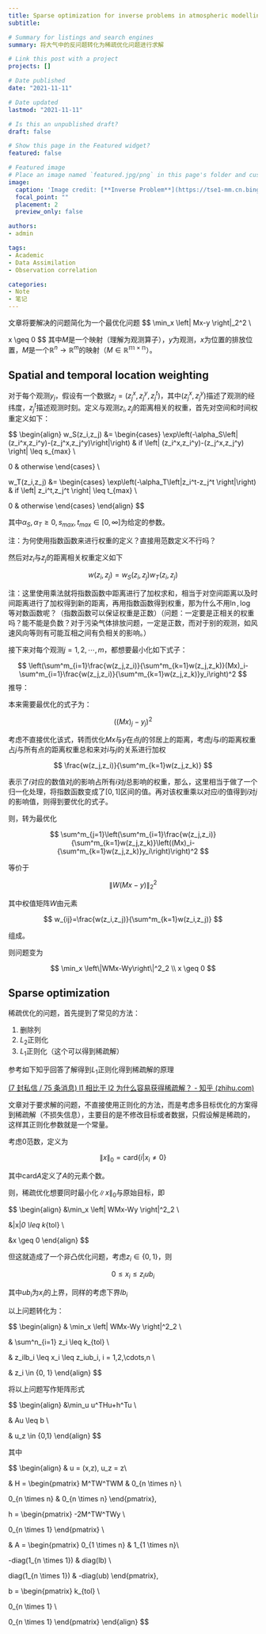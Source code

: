 ```yaml
---
title: Sparse optimization for inverse problems in atmospheric modelling
subtitle: 

# Summary for listings and search engines
summary: 将大气中的反问题转化为稀疏优化问题进行求解

# Link this post with a project
projects: []

# Date published
date: "2021-11-11"

# Date updated
lastmod: "2021-11-11"

# Is this an unpublished draft?
draft: false

# Show this page in the Featured widget?
featured: false

# Featured image
# Place an image named `featured.jpg/png` in this page's folder and customize its options here.
image:
  caption: 'Image credit: [**Inverse Problem**](https://tse1-mm.cn.bing.net/th/id/R-C.f3f66f9e34ac0b0d10c518135e7c8fa3?rik=%2fHcwpOHBr8AxJQ&riu=http%3a%2f%2fwww.siltanen-research.net%2fIPexamples%2fslides%2fwhat_are_inverse_problems%2fslide1.png&ehk=l2cD7PBTAn3ObxnUzw2y1UWwqEcgEGwmf6zGow0iEXc%3d&risl=&pid=ImgRaw&r=0)'
  focal_point: ""
  placement: 2
  preview_only: false

authors:
- admin

tags:
- Academic
- Data Assimilation
- Observation correlation

categories:
- Note
- 笔记
---
```


文章将要解决的问题简化为一个最优化问题
$$
\min_x \left\| Mx-y \right\|_2^2 \\

x \geq 0
$$
其中$M$是一个映射（理解为观测算子），$y$为观测，$x$为位置的排放位置，$M$是一个$\mathbb{R}^n \rightarrow \mathbb{R}^m$的映射（$M \in \mathbb{R^{m \times n}}$）。

## Spatial and temporal location weighting

对于每个观测$y_j$，假设有一个数据$z_j=(z_j^x,z_j^y,z_j^t)$，其中$(z_j^x,z_j^y)$描述了观测的经纬度，$z_j^t$描述观测时刻。定义与观测$z_i,z_j$的距离相关的权重，首先对空间和时间权重定义如下：

$$
\begin{align}
w_S(z_i,z_j) &= 
\begin{cases}
\exp\left(-\alpha_S\left\|(z_i^x,z_i^y)-(z_j^x,z_j^y)\right\|\right) & if \left\| (z_i^x,z_i^y)-(z_j^x,z_j^y) \right\| \leq s_{max} \\

0 & otherwise
\end{cases} \\

w_T(z_i,z_j) &= 
\begin{cases}
\exp\left(-\alpha_T\left\|z_i^t-z_j^t \right\|\right) & if \left\| z_i^t,z_j^t \right\| \leq t_{max} \\

0 & otherwise
\end{cases}
\end{align}
$$

其中$\alpha_S,\alpha_T \geq 0, s_{max}, t_{max} \in [0, \infty]$为给定的参数。

注：为何使用指数函数来进行权重的定义？直接用范数定义不行吗？

然后对$z_i$与$z_j$的距离相关权重定义如下

$$
w(z_i,z_j)=w_S(z_i,z_j)w_T(z_i,z_j)
$$

注：这里使用乘法就将指数函数中距离进行了加权求和，相当于对空间距离以及时间距离进行了加权得到新的距离，再用指数函数得到权重，那为什么不用$\ln,\log$等对数函数呢？（指数函数可以保证权重是正数）（问题：一定要是正相关的权重吗？能不能是负数？对于污染气体排放问题，一定是正数，而对于别的观测，如风速风向等则有可能互相之间有负相关的影响。）

接下来对每个观测$j=1,2,\cdots,m$，都想要最小化如下式子：

$$
\left(\sum^m_{i=1}\frac{w(z_j,z_i)}{\sum^m_{k=1}w(z_j,z_k)}(Mx)_i-\sum^m_{i=1}\frac{w(z_j,z_i)}{\sum^m_{k=1}w(z_j,z_k)}y_i\right)^2
$$
推导：

本来需要最优化的式子为：

$$
\left((Mx)_j-y_j \right)^2
$$

考虑不直接优化该式，转而优化$Mx$与$y$在点$j$的邻居上的距离，考虑$j$与$i$的距离权重占$j$与所有点的距离权重总和来对$i$与$j$的关系进行加权

$$
\frac{w(z_j,z_i)}{\sum^m_{k=1}w(z_j,z_k)}
$$

表示了$i$对应的数值对$j$的影响占所有$i$对$j$总影响的权重，那么，这里相当于做了一个归一化处理，将指数函数变成了$[0,1]$区间的值。再对该权重乘以对应$i$的值得到$i$对$j$的影响值，则得到要优化的式子。

则，转为最优化

$$
\sum^m_{j=1}\left(\sum^m_{i=1}\frac{w(z_j,z_i)}{\sum^m_{k=1}w(z_j,z_k)}\left((Mx)_i-{\sum^m_{k=1}w(z_j,z_k)}y_i\right)\right)^2
$$

等价于

$$
\left\| W(Mx-y) \right\|^2_2
$$

其中权值矩阵$W$由元素

$$
w_{ij}=\frac{w(z_i,z_j)}{\sum^m_{k=1}w(z_i,z_j)}
$$

组成。

则问题变为

$$
\min_x \left\|WMx-Wy\right\|^2_2 \\
x \geq 0
$$

## Sparse optimization

稀疏优化的问题，首先提到了常见的方法：

1.   删除列
2.   $L_2$正则化
3.   $L_1$正则化（这个可以得到稀疏解）

参考如下知乎回答了解得到$L_1$正则化得到稀疏解的原理

[(7 封私信 / 75 条消息) l1 相比于 l2 为什么容易获得稀疏解？ - 知乎 (zhihu.com)](https://www.zhihu.com/question/37096933/answer/70938890)

文章对于要求解的问题，不直接使用正则化的方法，而是考虑多目标优化的方案得到稀疏解（不损失信息），主要目的是不修改目标或者数据，只假设解是稀疏的，这样其正则化参数就是一个常量。

考虑$0$范数，定义为

$$
\left\| x \right\|_0 = \text{card} \{i | x_i \neq 0\}
$$

其中$\text{card}A$定义了$A$的元素个数。

则，稀疏优化想要同时最小化$\|x\|_0$与原始目标，即

$$
\begin{align}
&\min_x \left\| WMx-Wy \right\|^2_2 \\

&\|x\|_0 \leq k_{tol} \\

&x \geq 0
\end{align}
$$

但这就造成了一个非凸优化问题，考虑$z_i \in \{0,1\}$，则

$$
0 \leq x_i \leq z_i ub_i
$$

其中$ub_i$为$x_i$的上界，同样的考虑下界$lb_i$

以上问题转化为：

$$
\begin{align}
& \min_x \left\| WMx-Wy \right\|^2_2 \\

& \sum^n_{i=1} z_i \leq k_{tol} \\

& z_ilb_i \leq x_i \leq z_iub_i, i = 1,2,\cdots,n \\

& z_i \in \{0, 1\}
\end{align}
$$

将以上问题写作矩阵形式

$$
\begin{align}
&\min_u u^THu+h^Tu \\

& Au \leq b \\

& u_z \in \{0,1\}
\end{align}
$$

其中

$$
\begin{align}
& u = (x,z), u_z = z\\

& H = 
\begin{pmatrix}
M^TW^TWM & 0_{n \times n} \\

0_{n \times n} & 0_{n \times n}
\end{pmatrix}, 

h = 
\begin{pmatrix}
-2M^TW^TWy \\

0_{n \times 1}
\end{pmatrix} \\

& A = 
\begin{pmatrix}
0_{1 \times n} & 1_{1 \times n}\\

-diag(1_{n \times 1}) & diag(lb) \\

diag(1_{n \times 1}) & -diag(ub)
\end{pmatrix},

b = 
\begin{pmatrix}
k_{tol} \\

0_{n \times 1} \\

0_{n \times 1}
\end{pmatrix}
\end{align}
$$




